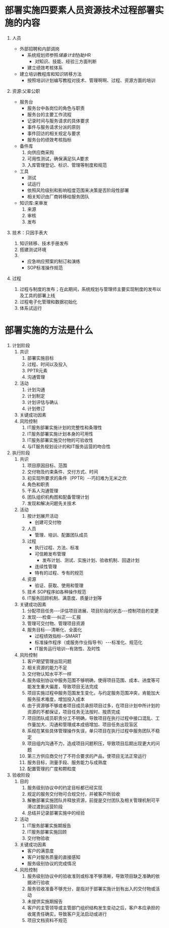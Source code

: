 # 部署实施四要素人员资源技术过程部署实施的内容
1. 人员
    - 外部招聘和内部调岗
        + 系统规划师参照*储备计划*协助HR
            - 对知识、技能、经验三方面判断
        + 建立绩效考核体系
    - 建立培训教程库和知识转移方法
        + 按照培训计划编写教程对技术、管理啊啊、过程、资源方面的培训

2. 资源:父辈公职
    - 服务台
        + 服务台中各岗位的角色与职责
        + 服务台的主要工作流程
        + 记录时间与服务请求的具体要求
        + 事件与服务请求分派的原则
        + 事件回访的相关规定与要求
        + 服务台的绩效考核指标
    - 备件库
        1. 向供应商采购
        2. 可用性测试，确保满足SLA要求
        3. 入库管理登记、标识、管理等制度和规范
    - 工具
        + 测试
        + 试运行
        + 依照风险级别和影响程度范围来决策是否阶段性部署
        + 相关知识由厂商转移给服务团队
    - 知识库:来审发
        1. 来源
        2. 审核
        3. 发布
3. 技术：只因手表大
    1. 知识转移、技术手册发布
    2. 搭建测试环境
    3. 
        - 应急响应预案的制订和演练
        - SOP标准操作规范
4. 过程 
    1. 过程与制度的发布；在此期间，系统规划与管理师主要实现制度的发布以及工具的部署上线
    2. 过程电子化管理和数据初始化
    3. 体系试运行
# 部署实施的方法是什么
1. 计划阶段
    1. 共识
        1. 部署实施目标
        2. 过程、时间以及投入
        3. PPTR元素
        4. 沟通管理
    2. 活动
        1. 计划沟通
        2. 计划制定
        3. 计划评估与确认
        4. 计划修订
    3. 关键成功因素
    4. 风险控制
        1. IT服务部署实施计划的完整性和条理性
        2. IT服务部署实施计划本身的可用性
        3. IT服务部署实施交付物的可验收性
        4. 与IT服务规划设计的和IT服务运营的吻合性
2. 执行阶段
    1. 共识
        1. 项目原因目标、范围
        2. 交付物及约束条件、交付方式、时间
        3. 初实现所要求的条件（PPTR）--巧妇难为无米之炊
        4. 角色和职责
        5. 干系人沟通管理
        6. 团队组织机构图和配备管理计划
        7. 发现和解决问题先关技术
    2. 活动
        1. 按计划展开活动
            - 创建可交付物
        2. 人员
            - 管理、培训、配置团队成员
        3. 过程
            - 执行过程、方法、标准
            - 可信赖发布管理
                + 发布计划、测试、实施计划、验收机制、回退计划
            - 连续性管理
            - 特有的过程、专有的规范
        4. 资源
            - 验证、获取、使用和管理
        5. 技术
            SOP程序如各种操作规范
        6. IT服务回顾机制、满意度、质量计划等
    3. 关键成功因素
        1. 分配项目任务---评估项目进展、项目阶段的状态---控制项目的变更
        2. 发现---检查---纠正---汇报
        3. 管理可交付物、管理项目资源
        4. 服务目标---清晰化、全面化
            - 过程绩效指标--SMART
            - 标准操作程序（或服务作业指导书）---标准化、规范化
            - IT服务运行培训--有效性、及时性
    4. 风险控制
        1. 客户期望管理出现问题
        2. 相关资源的能力不足
        3. 交付物认知水平不一样
        4. 服务级别协议中服务范围不够明确，使得项目范围、成本、进度等可能发生重大偏差，导致项目无法完成
        5. 项目实施过程中服务范围发生变化，与约定服务范围冲突，肯能加大服务技术难度，增加投入成本
        6. 由于资源够不够或者项目成员承担项目过多，在项目计划中所计划的资源的不都保证，项目任务无法按时、按质完成
        7. 项目团队成员职责分工不明确，导致项目在执行过程中接口混乱、工作量加大、沟通和管理成本成倍增加、项目任务出现盲区
        8. 系规在某些具体管理操作失误，单只项目在执行过程中服务团队不稳定
        9. 项目组内沟通不力，造成项目问题积压，导致项目后期出现更大的问题
        10. 第三方供应商交付了不符合要求的产品，使项目无法正常运行
        11. 服务目标，测量手段、服务能力与成熟度
        12. 配置管理的广度和颗粒度
3. 验收阶段
    1. 目的
        1. 服务级别协议中的约定目标都已经实现
        2. 规定的服务交付物可合规交付，并被客户所验收
        3. 解散部署实施团队并释放资源，前提是交付团队及相关管理机制可平滑过渡到运营阶段
        4. 总结并记录部署实施中的经验
    2. 活动
        1. IT服务部署实施期报告
        2. IT服务部署实施回顾
        3. 交付物验收
    3. 关键成功因素
        - 客户的满意度
        - 客户对服务质量的直接感知
        - 服务级别协议的完成情况
    4. 风险控制
        1. 服务级别协议中的验收准则或标准不够清晰，导致项目缺乏准确的依据进行验收
        2. 服务验收准备不够充分，是指对于部署实施计划有出入的交付物或活动
        3. 未提供实施期报告
        4. 客户的主管领导或主管部门组织结构发生变动之后，客户本应承担的收尾责任确实，导致客户无法启动或进行
        5. 项目文档资料不规范